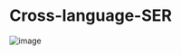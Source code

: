 # Cross-language-SER
![image](https://user-images.githubusercontent.com/34964872/187512239-d6f15863-238b-4396-bf5e-c0cd0e8909fc.png)

